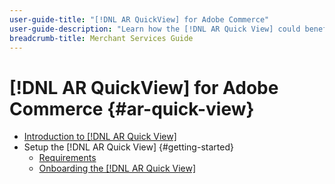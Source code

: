 ```yaml
---
user-guide-title: "[!DNL AR QuickView] for Adobe Commerce"
user-guide-description: "Learn how the [!DNL AR Quick View] could benefit your Adobe Commerce instance and how to successfully onboard and setup the extension."
breadcrumb-title: Merchant Services Guide
---
```


# [!DNL AR QuickView] for Adobe Commerce {#ar-quick-view}

- [Introduction to [!DNL AR Quick View]](overview.md)
- Setup the [!DNL AR Quick View] {#getting-started}
  - [Requirements](requirements.md)
  - [Onboarding the [!DNL AR Quick View]](onboard.md)